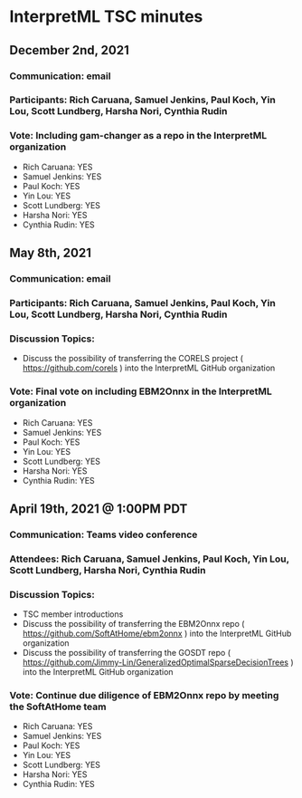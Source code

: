 # InterpretML TSC minutes

## December 2nd, 2021
### Communication: email
### Participants: Rich Caruana, Samuel Jenkins, Paul Koch, Yin Lou, Scott Lundberg, Harsha Nori, Cynthia Rudin
### Vote: Including gam-changer as a repo in the InterpretML organization
- Rich Caruana: YES
- Samuel Jenkins: YES
- Paul Koch: YES
- Yin Lou: YES
- Scott Lundberg: YES
- Harsha Nori: YES
- Cynthia Rudin: YES

## May 8th, 2021
### Communication: email
### Participants: Rich Caruana, Samuel Jenkins, Paul Koch, Yin Lou, Scott Lundberg, Harsha Nori, Cynthia Rudin
### Discussion Topics:
- Discuss the possibility of transferring the CORELS project ( https://github.com/corels ) into the InterpretML GitHub organization
### Vote: Final vote on including EBM2Onnx in the InterpretML organization
- Rich Caruana: YES
- Samuel Jenkins: YES
- Paul Koch: YES
- Yin Lou: YES
- Scott Lundberg: YES
- Harsha Nori: YES
- Cynthia Rudin: YES

## April 19th, 2021 @ 1:00PM PDT
### Communication: Teams video conference
### Attendees: Rich Caruana, Samuel Jenkins, Paul Koch, Yin Lou, Scott Lundberg, Harsha Nori, Cynthia Rudin
### Discussion Topics:
- TSC member introductions
- Discuss the possibility of transferring the EBM2Onnx repo ( https://github.com/SoftAtHome/ebm2onnx ) into the InterpretML GitHub organization
- Discuss the possibility of transferring the GOSDT repo ( https://github.com/Jimmy-Lin/GeneralizedOptimalSparseDecisionTrees ) into the InterpretML GitHub organization
### Vote: Continue due diligence of EBM2Onnx repo by meeting the SoftAtHome team
- Rich Caruana: YES
- Samuel Jenkins: YES
- Paul Koch: YES
- Yin Lou: YES
- Scott Lundberg: YES
- Harsha Nori: YES
- Cynthia Rudin: YES
